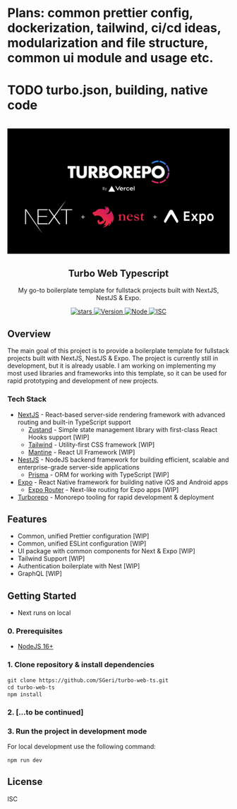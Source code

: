 # Plans: common prettier config, dockerization, tailwind, ci/cd ideas, modularization and file structure, common ui module and usage etc.

# TODO turbo.json, building, native code

<p align="center">
   <br/>
   <a href="https://github.com/SGeri/turbo-web-ts" target="_blank"><img width="1920px" src="https://raw.githubusercontent.com/SGeri/turbo-web-ts/main/turbo-web-preview.png" /></a>
   <h2 align="center">Turbo Web Typescript</h2>
   <p align="center">
   My go-to boilerplate template for fullstack projects built with NextJS, NestJS & Expo.
   </p>
   <p align="center" style="align: center;">
      <a href="https://github.com/SGeri/turbo-web-ts">
        <img alt="stars" src="https://img.shields.io/github/stars/SGeri/turbo-web-ts?style=for-the-badge">
      </a>
      <a href="https://github.com/SGeri/turbo-web-ts">
        <img src="https://img.shields.io/badge/version-1.0.0-<COLOR>?style=for-the-badge" alt="Version"/>
      </a>
      <a href="https://github.com/SGeri/turbo-web-ts">
        <img src="https://img.shields.io/badge/node-16+-blue?style=for-the-badge" alt="Node" />
      </a>
      <a href="https://github.com/SGeri/turbo-web-ts">
        <img src="https://img.shields.io/github/license/SGeri/forrodrot?style=for-the-badge" alt="ISC" />
      </a>
   </p>
</p>

## Overview

The main goal of this project is to provide a boilerplate template for fullstack projects built with NextJS, NestJS & Expo. The project is currently still in development, but it is already usable. I am working on implementing my most used libraries and frameworks into this template, so it can be used for rapid
prototyping and development of new projects.

### Tech Stack

- [NextJS](https://nextjs.org) - React-based server-side rendering framework with advanced routing and built-in TypeScript support
  - [Zustand](https://zustand-demo.pmnd.rs) - Simple state management library with first-class React Hooks support [WIP]
  - [Tailwind](https://tailwindcss.com) - Utility-first CSS framework [WIP]
  - [Mantine](https://mantine.dev) - React UI Framework [WIP]
- [NestJS](https://nestjs.com) - NodeJS backend framework for building efficient, scalable and enterprise-grade server-side applications
  - [Prisma](https://www.prisma.io) - ORM for working with TypeScript [WIP]
- [Expo](https://expo.io) - React Native framework for building native iOS and Android apps
  - [Expo Router](https://expo.github.io/router/docs) - Next-like routing for Expo apps [WIP]
- [Turborepo](https://turbo.build/repo) - Monorepo tooling for rapid development & deployment

## Features

- Common, unified Prettier configuration [WIP]
- Common, unified ESLint configuration [WIP]
- UI package with common components for Next & Expo [WIP]
- Tailwind Support [WIP]
- Authentication boilerplate with Nest [WIP]
- GraphQL [WIP]

## Getting Started

- Next runs on local

### 0. Prerequisites

- [NodeJS 16+](https://nodejs.org/en/download/)

### 1. Clone repository & install dependencies

```
git clone https://github.com/SGeri/turbo-web-ts.git
cd turbo-web-ts
npm install
```

### 2. [...to be continued]

### 3. Run the project in development mode

For local development use the following command:

```
npm run dev
```

## License

ISC
